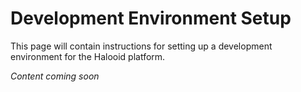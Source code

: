 # Development Environment Setup

This page will contain instructions for setting up a development environment for the Halooid platform.

*Content coming soon*
